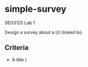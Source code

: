 # simple-survey
SEG3125 Lab 1

Design a survey about a UI (linked to).

## Criteria

- A title (<title> tag)
- A link to the website of your choice (where the UI to be evaluated is)
- An image of the website you are evaluating which also serves as a link to the website.
- A form (<form> tag) containing at least 5 questions using the following types listed below:
    1. A text type question (e.g. user must type in the answer)
    1. A single choice question (radio button)
    1. A single choice question (single selection list)
    1. A multi-selection type question (several boxes can be selected)
    1. A place to write comments.
- A button to submit the questionnaire.
- Your signature (Website designed by ...) at the bottom of the page also known as a footer. It does not need to be your real name... take an artist name!
- The use of divisions (<div> tag with associated CSS style) to make the questions uniform.
- Using external CSS (separate file) to define styles for titles, divisions, your signature at the bottom of the page, etc. Explore styling for fonts, colors, alignments, etc.

## Inspirations

- [Survey Results by Anna Kukhareva](https://dribbble.com/shots/10181096-Survey-Results): I like the grey background with the white paper-like section in the middle, it's like having an A4 piece of paper survey. I want to add top nav and footer. Overall I like how simple and clean it is, especially the color palette.

- [Fullscreen Form/Surey by Bonnie Mercer](https://dribbble.com/shots/7095805-Fullscreen-Form-Survey): Again I love the simple layout. I won't use separate pages for different questions because I don't want to route, but I do want to somehow section off each question.

- [Hippocrates—Test Page by Arsen Kolyba](https://dribbble.com/shots/7913688-Hippocrates-Test-Page): I like the big header region, I could delineate a section like this to introduce the link/image of the UI to criticize.

## Palette

Background: #e8f2ff

Primary: #255ec1
